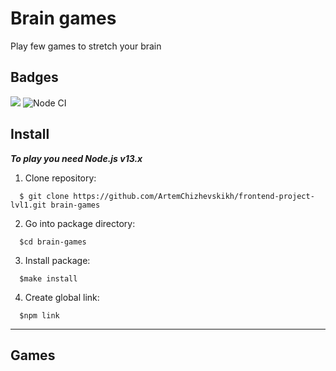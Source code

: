 # Brain games
Play few games to stretch your brain


## Badges
<a href="https://codeclimate.com/github/ArtemChizhevskikh/frontend-project-lvl1/maintainability"><img src="https://api.codeclimate.com/v1/badges/4193bb42b10417d5a457/maintainability" /></a>
![Node CI](https://github.com/ArtemChizhevskikh/frontend-project-lvl1/workflows/Node%20CI/badge.svg)


## Install

***To play you need Node.js v13.x***

1. Clone repository:
```
  $ git clone https://github.com/ArtemChizhevskikh/frontend-project-lvl1.git brain-games
```
2. Go into package directory:
```
  $cd brain-games
```
3. Install package:
```
  $make install
```
4. Create global link:
```
  $npm link
```
- - - 
## Games
